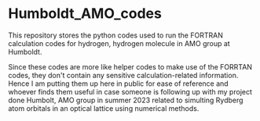 # Humboldt_AMO_codes
This repository stores the python codes used to run the FORTRAN calculation codes for hydrogen, hydrogen molecule in AMO group at Humboldt. 

Since these codes are more like helper codes to make use of the FORRTAN codes, they don't contain any sensitive calculation-related information. Hence I am putting them up here in public for ease of reference and whoever finds them useful in case someone is following up with my project done Humbolt, AMO group in summer 2023 related to simulting Rydberg atom orbitals in an optical lattice using numerical methods. 

